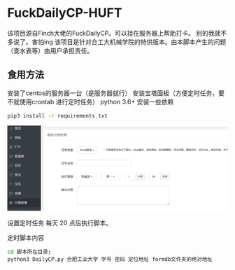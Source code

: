 # FuckDailyCP-HUFT
该项目源自Finch大佬的FuckDailyCP。可以挂在服务器上帮助打卡。
别的我就不多说了。害怕ing
该项目是针对合工大机械学院的特供版本。由本脚本产生的问题（查水表等）由用户承担责任。

## 食用方法 
安装了centos的服务器一台（是服务器就行）
安装宝塔面板（方便定时任务，要不就使用crontab 进行定时任务）
python 3.6+
安装一些依赖
```bash
pip3 install -r requirements.txt
```

![image-20201224213047797](doc/image-20201224213047797.png)

设置定时任务 每天 20 点后执行脚本。

定时脚本内容
``````bash
cd 脚本所在目录;
python3 DailyCP.py 合肥工业大学 学号 密码 定位地址 formdb文件夹的绝对地址
``````